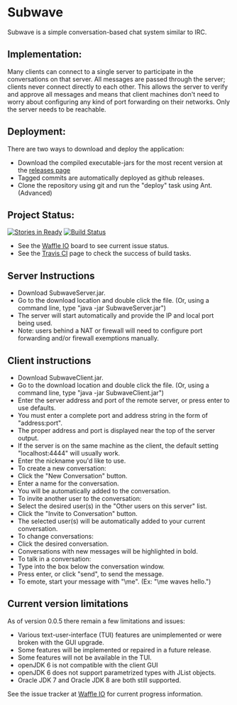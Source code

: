 
# Subwave
Subwave is a simple conversation-based chat system similar to IRC.

## Implementation:
Many clients can connect to a single server to participate in the conversations on that server.
All messages are passed through the server; clients never connect directly to each other.
This allows the server to verify and approve all messages and means that client machines don't need to worry about
configuring any kind of port forwarding on their networks. Only the server needs to be reachable.

## Deployment:
There are two ways to download and deploy the application:
- Download the compiled executable-jars for the most recent version at the [releases page](www.github.com/tanndev/Subwave/releases)
 - Tagged commits are automatically deployed as github releases.
- Clone the repository using git and run the "deploy" task using Ant. (Advanced)

## Project Status:
[![Stories in Ready](https://badge.waffle.io/tanndev/Subwave.png?label=ready&title=Ready)](https://waffle.io/tanndev/Subwave)
[![Build Status](https://travis-ci.org/tanndev/Subwave.svg?branch=master)](https://travis-ci.org/tanndev/Subwave)
- See the [Waffle IO](https://waffle.io/tanndev/Subwave) board to see current issue status.
- See the [Travis CI](https://travis-ci.org/tanndev/Subwave) page to check the success of build tasks.

## Server Instructions
- Download SubwaveServer.jar.
- Go to the download location and double click the file. (Or, using a command line, type "java -jar SubwaveServer.jar")
- The server will start automatically and provide the IP and local port being used.
- Note: users behind a NAT or firewall will need to configure port forwarding and/or firewall exemptions manually.

## Client instructions
- Download SubwaveClient.jar.
- Go to the download location and double click the file. (Or, using a command line, type "java -jar SubwaveClient.jar")
- Enter the server address and port of the remote server, or press enter to use defaults.
 - You must enter a complete port and address string in the form of "address:port".
 - The proper address and port is displayed near the top of the server output.
 - If the server is on the same machine as the client, the default setting "localhost:4444" will usually work.
- Enter the nickname you'd like to use.
- To create a new conversation:
 - Click the "New Conversation" button.
 - Enter a name for the conversation.
 - You will be automatically added to the conversation.
- To invite another user to the conversation:
 - Select the desired user(s) in the "Other users on this server" list.
 - Click the "Invite to Conversation" button.
 - The selected user(s) will be automatically added to your current conversation.
- To change conversations:
 - Click the desired conversation.
 - Conversations with new messages will be highlighted in bold.
- To talk in a conversation:
 - Type into the box below the conversation window.
 - Press enter, or click "send", to send the message.
 - To emote, start your message with "\me". (Ex: "\me waves hello.")

## Current version limitations
As of version 0.0.5 there remain a few limitations and issues:
- Various text-user-interface (TUI) features are unimplemented or were broken with the GUI upgrade.
 - Some features will be implemented or repaired in a future release.
 - Some features will not be available in the TUI.
- openJDK 6 is not compatible with the client GUI
 - openJDK 6 does not support parametrized types with JList objects.
 - Oracle JDK 7 and Oracle JDK 8 are both still supported.

See the issue tracker at [Waffle IO](https://waffle.io/tanndev/Subwave) for current progress information.

